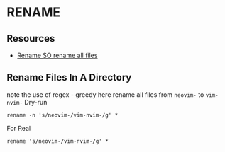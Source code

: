 # RENAME

## Resources

- [Rename SO rename all files](https://stackoverflow.com/questions/33127000/renaming-all-files-in-one-folder-on-mac-os-x-yosemite)

## Rename Files In A Directory

note the use of regex - greedy here
rename all files from `neovim-` to `vim-nvim-`
Dry-run

```console
rename -n 's/neovim-/vim-nvim-/g' *
```

For Real

```console
rename 's/neovim-/vim-nvim-/g' *
```
